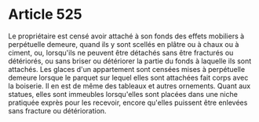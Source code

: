 # Article 525

Le propriétaire est censé avoir attaché à son fonds des effets mobiliers à perpétuelle demeure, quand ils y sont scellés en plâtre ou à chaux ou à ciment, ou, lorsqu'ils ne peuvent être détachés sans être fracturés ou détériorés, ou sans briser ou détériorer la partie du fonds à laquelle ils sont attachés.   Les glaces d'un appartement sont censées mises à perpétuelle demeure lorsque le parquet sur lequel elles sont attachées fait corps avec la boiserie.   Il en est de même des tableaux et autres ornements.   Quant aux statues, elles sont immeubles lorsqu'elles sont placées dans une niche pratiquée exprès pour les recevoir, encore qu'elles puissent être enlevées sans fracture ou détérioration.